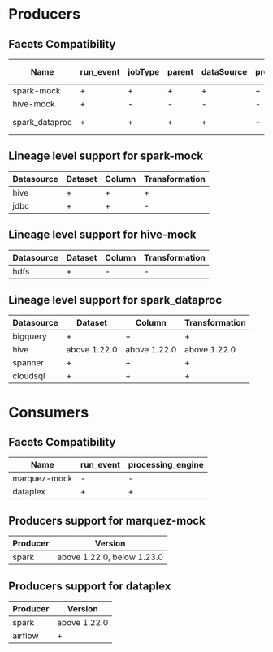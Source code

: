 # Producers
## Facets Compatibility
|     Name     |run_event|jobType|parent|dataSource|processing_engine|     sql    |  symlinks  |schema|columnLineage|gcp_dataproc_spark|gcp_lineage|spark_properties|environment-properties|gcp_dataproc|outputStatistics|
|--------------|---------|-------|------|----------|-----------------|------------|------------|------|-------------|------------------|-----------|----------------|----------------------|------------|----------------|
|  spark-mock  |    +    |   +   |   +  |     +    |        +        |      +     |      +     |   +  |      +      |         +        |     +     |        +       |           -          |      -     |        -       |
|   hive-mock  |    +    |   -   |   -  |     -    |        -        |      -     |      -     |   -  |      -      |         -        |     -     |        -       |           -          |      -     |        -       |
|spark_dataproc|    +    |   +   |   +  |     +    |        +        |above 1.24.0|above 1.22.0|   +  |      +      |         +        |     +     |        +       |           +          |      +     |        +       |

## Lineage level support for spark-mock
|Datasource|Dataset|Column|Transformation|
|----------|-------|------|--------------|
|   hive   |   +   |   +  |       +      |
|   jdbc   |   +   |   +  |       -      |

## Lineage level support for hive-mock
|Datasource|Dataset|Column|Transformation|
|----------|-------|------|--------------|
|   hdfs   |   +   |   -  |       -      |

## Lineage level support for spark_dataproc
|Datasource|   Dataset  |   Column   |Transformation|
|----------|------------|------------|--------------|
| bigquery |      +     |      +     |       +      |
|   hive   |above 1.22.0|above 1.22.0| above 1.22.0 |
|  spanner |      +     |      +     |       +      |
| cloudsql |      +     |      +     |       +      |

# Consumers
## Facets Compatibility
|    Name    |run_event|processing_engine|
|------------|---------|-----------------|
|marquez-mock|    -    |        -        |
|  dataplex  |    +    |        +        |

## Producers support for marquez-mock
|Producer|          Version         |
|--------|--------------------------|
|  spark |above 1.22.0, below 1.23.0|
## Producers support for dataplex
|Producer|   Version  |
|--------|------------|
|  spark |above 1.22.0|
| airflow|      +     |
